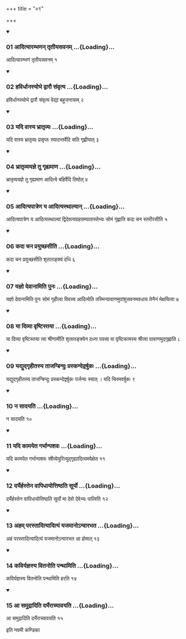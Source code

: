+++
title = "०९"

+++

<div class="js_include" includetitle="true" newlevelforh1="3" unfilled="" url="/vedAH_yajuH/taittirIyam/sUtram/ApastambaH/shrautam/vishvAsa-prastutiH/13/09/01_AdityArambhaNan_tRtIyasavanam.md">
<details open><summary><h3>01 आदित्यारम्भणन् तृतीयसवनम् ...{Loading}...</h3></summary>

आदित्यारम्भणं तृतीयसवनम् १
</details>
</div>


<div class="js_include" includetitle="true" newlevelforh1="3" unfilled="" url="/vedAH_yajuH/taittirIyam/sUtram/ApastambaH/shrautam/vishvAsa-prastutiH/13/09/02_havirdhAnasyobhe_dvArau_saMvRtya.md">
<details open><summary><h3>02 हविर्धानस्योभे द्वारौ संवृत्य ...{Loading}...</h3></summary>

हविर्धानस्योभे द्वारौ संवृत्य वेद्यां बहुजनायाम् २
</details>
</div>


<div class="js_include" includetitle="true" newlevelforh1="3" unfilled="" url="/vedAH_yajuH/taittirIyam/sUtram/ApastambaH/shrautam/vishvAsa-prastutiH/13/09/03_yadi_vAsya_bhrAtRvyaH.md">
<details open><summary><h3>03 यदि वास्य भ्रातृव्यः ...{Loading}...</h3></summary>

यदि वास्य भ्रातृव्यः प्रसृप्तः स्यादन्तर्वेदि सति गृह्णीयात् ३
</details>
</div>


<div class="js_include" includetitle="true" newlevelforh1="3" unfilled="" url="/vedAH_yajuH/taittirIyam/sUtram/ApastambaH/shrautam/vishvAsa-prastutiH/13/09/04_bhrAtRvyayajne_tu_gRhyamANa.md">
<details open><summary><h3>04 भ्रातृव्ययज्ञे तु गृह्यमाण ...{Loading}...</h3></summary>

भ्रातृव्ययज्ञे तु गृह्यमाण आदित्ये बहिर्वेदि तिष्ठेत् ४
</details>
</div>


<div class="js_include" includetitle="true" newlevelforh1="3" unfilled="" url="/vedAH_yajuH/taittirIyam/sUtram/ApastambaH/shrautam/vishvAsa-prastutiH/13/09/05_AdityapAtreNa_ya_AdityasthAlyAn.md">
<details open><summary><h3>05 आदित्यपात्रेण य आदित्यस्थाल्यान् ...{Loading}...</h3></summary>

आदित्यपात्रेण य आदित्यस्थाल्यां द्विदेवत्यग्रहसम्पातास्तेभ्यः सोमं गृह्णाति कदा चन स्तरीरसीति ५
</details>
</div>


<div class="js_include" includetitle="true" newlevelforh1="3" unfilled="" url="/vedAH_yajuH/taittirIyam/sUtram/ApastambaH/shrautam/vishvAsa-prastutiH/13/09/06_kadA_chana_prayuchChasIti.md">
<details open><summary><h3>06 कदा चन प्रयुच्छसीति ...{Loading}...</h3></summary>

कदा चन प्रयुच्छसीति शृतातङ्क्यं दधि ६
</details>
</div>


<div class="js_include" includetitle="true" newlevelforh1="3" unfilled="" url="/vedAH_yajuH/taittirIyam/sUtram/ApastambaH/shrautam/vishvAsa-prastutiH/13/09/07_yajno_devAnAmiti_punaH.md">
<details open><summary><h3>07 यज्ञो देवानामिति पुनः ...{Loading}...</h3></summary>

यज्ञो देवानामिति पुनः सोमं गृहीत्वा विवस्व आदित्येति तस्मिन्ग्रावाणमुपांशुसवनमवधाय तेनैनं मेक्षयित्वा ७
</details>
</div>


<div class="js_include" includetitle="true" newlevelforh1="3" unfilled="" url="/vedAH_yajuH/taittirIyam/sUtram/ApastambaH/shrautam/vishvAsa-prastutiH/13/09/08_yA_divyA_vRShTistayA.md">
<details open><summary><h3>08 या दिव्या वृष्टिस्तया ...{Loading}...</h3></summary>

या दिव्या वृष्टिस्तया त्वा श्रीणामीति शृतातङ्क्येन दध्ना पयसा वा वृष्टिकामस्य श्रीत्वा ग्रावाणमुद्गृह्णाति ८
</details>
</div>


<div class="js_include" includetitle="true" newlevelforh1="3" unfilled="" url="/vedAH_yajuH/taittirIyam/sUtram/ApastambaH/shrautam/vishvAsa-prastutiH/13/09/09_yadyudgRhItasya_tAjagbinduH_praskandedvarShukaH.md">
<details open><summary><h3>09 यद्युद्गृहीतस्य ताजग्बिन्दुः प्रस्कन्देद्वर्षुकः ...{Loading}...</h3></summary>

यद्युद्गृहीतस्य ताजग्बिन्दुः प्रस्कन्देद्वर्षुकः पर्जन्यः स्यात् । यदि चिरमवर्षुकः ९
</details>
</div>


<div class="js_include" includetitle="true" newlevelforh1="3" unfilled="" url="/vedAH_yajuH/taittirIyam/sUtram/ApastambaH/shrautam/vishvAsa-prastutiH/13/09/10_na_sAdayati.md">
<details open><summary><h3>10 न सादयति ...{Loading}...</h3></summary>

न सादयति १०
</details>
</div>


<div class="js_include" includetitle="true" newlevelforh1="3" unfilled="" url="/vedAH_yajuH/taittirIyam/sUtram/ApastambaH/shrautam/vishvAsa-prastutiH/13/09/11_yadi_kAmayeta_garbhAnpashavaH.md">
<details open><summary><h3>11 यदि कामयेत गर्भान्पशवः ...{Loading}...</h3></summary>

यदि कामयेत गर्भान्पशवः स्रीव्येयुरित्युद्गृह्यादित्यमवेक्षेत ११
</details>
</div>


<div class="js_include" includetitle="true" newlevelforh1="3" unfilled="" url="/vedAH_yajuH/taittirIyam/sUtram/ApastambaH/shrautam/vishvAsa-prastutiH/13/09/12_darbhairhastena_vApidhAyottiShThati_sUryo.md">
<details open><summary><h3>12 दर्भैर्हस्तेन वापिधायोत्तिष्ठति सूर्यो ...{Loading}...</h3></summary>

दर्भैर्हस्तेन वापिधायोत्तिष्ठति सूर्यो मा देवो देवेभ्यः पात्विति १२
</details>
</div>


<div class="js_include" includetitle="true" newlevelforh1="3" unfilled="" url="/vedAH_yajuH/taittirIyam/sUtram/ApastambaH/shrautam/vishvAsa-prastutiH/13/09/13_aham_parastAdityAdityaM_yajamAno-nvArabhata.md">
<details open><summary><h3>13 अहम् परस्तादित्यादित्यं यजमानोऽन्वारभत ...{Loading}...</h3></summary>

अहं परस्तादित्यादित्यं यजमानोऽन्वारभत आ होमात् १३
</details>
</div>


<div class="js_include" includetitle="true" newlevelforh1="3" unfilled="" url="/vedAH_yajuH/taittirIyam/sUtram/ApastambaH/shrautam/vishvAsa-prastutiH/13/09/14_kaviryajnasya_vitanoti_panthAmiti.md">
<details open><summary><h3>14 कविर्यज्ञस्य वितनोति पन्थामिति ...{Loading}...</h3></summary>

कविर्यज्ञस्य वितनोति पन्थामिति हरति १४
</details>
</div>


<div class="js_include" includetitle="true" newlevelforh1="3" unfilled="" url="/vedAH_yajuH/taittirIyam/sUtram/ApastambaH/shrautam/vishvAsa-prastutiH/13/09/15_A_samudrAditi_darbhairAchyAvayati.md">
<details open><summary><h3>15 आ समुद्रादिति दर्भैराच्यावयति ...{Loading}...</h3></summary>

आ समुद्रादिति दर्भैराच्यावयति १५
</details>
</div>



  
इति नवमी कण्डिका 
